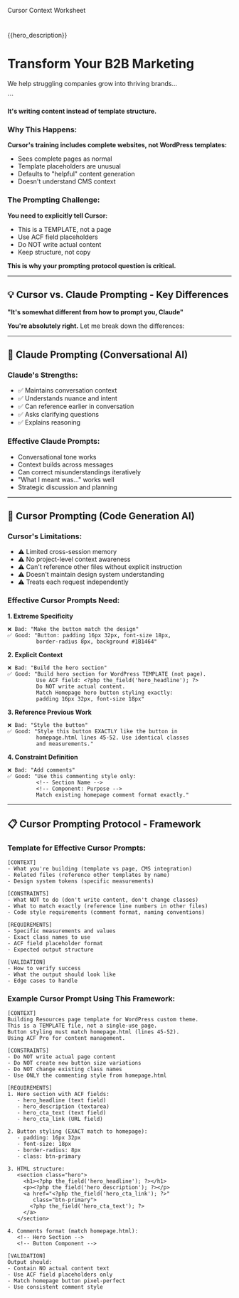 Cursor Context Worksheet
<!-- You wanted: -->
<h1><?php the_field('hero_headline'); ?></h1>
<p>{{hero_description}}</p>

<!-- Cursor gave you: -->
<h1>Transform Your B2B Marketing</h1>
<p>We help struggling companies grow into thriving brands...</p>
```

**It's writing content instead of template structure.**

### Why This Happens:

**Cursor's training includes complete websites, not WordPress templates:**
- Sees complete pages as normal
- Template placeholders are unusual
- Defaults to "helpful" content generation
- Doesn't understand CMS context

### The Prompting Challenge:

**You need to explicitly tell Cursor:**
- This is a TEMPLATE, not a page
- Use ACF field placeholders
- Do NOT write actual content
- Keep structure, not copy

**This is why your prompting protocol question is critical.**

---

## 💡 Cursor vs. Claude Prompting - Key Differences

**"It's somewhat different from how to prompt you, Claude"**

**You're absolutely right.** Let me break down the differences:

---

## 🎯 Claude Prompting (Conversational AI)

### Claude's Strengths:
- ✅ Maintains conversation context
- ✅ Understands nuance and intent
- ✅ Can reference earlier in conversation
- ✅ Asks clarifying questions
- ✅ Explains reasoning

### Effective Claude Prompts:
- Conversational tone works
- Context builds across messages
- Can correct misunderstandings iteratively
- "What I meant was..." works well
- Strategic discussion and planning

---

## 🎯 Cursor Prompting (Code Generation AI)

### Cursor's Limitations:
- ⚠️ Limited cross-session memory
- ⚠️ No project-level context awareness
- ⚠️ Can't reference other files without explicit instruction
- ⚠️ Doesn't maintain design system understanding
- ⚠️ Treats each request independently

### Effective Cursor Prompts Need:

**1. Extreme Specificity**
```
❌ Bad: "Make the button match the design"
✅ Good: "Button: padding 16px 32px, font-size 18px, 
         border-radius 8px, background #1B1464"
```

**2. Explicit Context**
```
❌ Bad: "Build the hero section"
✅ Good: "Build hero section for WordPress TEMPLATE (not page).
         Use ACF field: <?php the_field('hero_headline'); ?>
         Do NOT write actual content.
         Match Homepage hero button styling exactly:
         padding 16px 32px, font-size 18px"
```

**3. Reference Previous Work**
```
❌ Bad: "Style the button"
✅ Good: "Style this button EXACTLY like the button in 
         homepage.html lines 45-52. Use identical classes 
         and measurements."
```

**4. Constraint Definition**
```
❌ Bad: "Add comments"
✅ Good: "Use this commenting style only:
         <!-- Section Name -->
         <!-- Component: Purpose -->
         Match existing homepage comment format exactly."
```

---

## 📋 Cursor Prompting Protocol - Framework

### Template for Effective Cursor Prompts:
```
[CONTEXT]
- What you're building (template vs page, CMS integration)
- Related files (reference other templates by name)
- Design system tokens (specific measurements)

[CONSTRAINTS]
- What NOT to do (don't write content, don't change classes)
- What to match exactly (reference line numbers in other files)
- Code style requirements (comment format, naming conventions)

[REQUIREMENTS]
- Specific measurements and values
- Exact class names to use
- ACF field placeholder format
- Expected output structure

[VALIDATION]
- How to verify success
- What the output should look like
- Edge cases to handle
```

### Example Cursor Prompt Using This Framework:
```
[CONTEXT]
Building Resources page template for WordPress custom theme.
This is a TEMPLATE file, not a single-use page.
Button styling must match homepage.html (lines 45-52).
Using ACF Pro for content management.

[CONSTRAINTS]
- Do NOT write actual page content
- Do NOT create new button size variations
- Do NOT change existing class names
- Use ONLY the commenting style from homepage.html

[REQUIREMENTS]
1. Hero section with ACF fields:
   - hero_headline (text field)
   - hero_description (textarea)
   - hero_cta_text (text field)
   - hero_cta_link (URL field)

2. Button styling (EXACT match to homepage):
   - padding: 16px 32px
   - font-size: 18px
   - border-radius: 8px
   - class: btn-primary

3. HTML structure:
   <section class="hero">
     <h1><?php the_field('hero_headline'); ?></h1>
     <p><?php the_field('hero_description'); ?></p>
     <a href="<?php the_field('hero_cta_link'); ?>" 
        class="btn-primary">
       <?php the_field('hero_cta_text'); ?>
     </a>
   </section>

4. Comments format (match homepage.html):
   <!-- Hero Section -->
   <!-- Button Component -->

[VALIDATION]
Output should:
- Contain NO actual content text
- Use ACF field placeholders only
- Match homepage button pixel-perfect
- Use consistent comment style